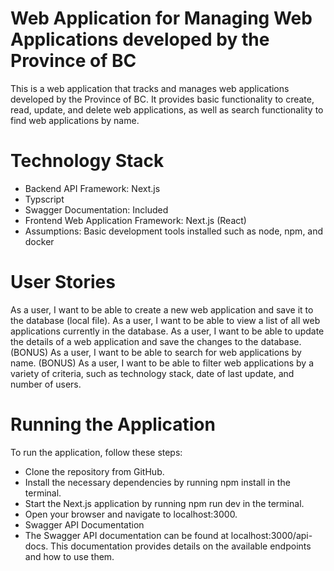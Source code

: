 
# Web Application for Managing Web Applications developed by the Province of BC
This is a web application that tracks and manages web applications developed by the Province of BC. It provides basic functionality to create, read, update, and delete web applications, as well as search functionality to find web applications by name.

# Technology Stack
- Backend API Framework: Next.js
- Typscript
- Swagger Documentation: Included
- Frontend Web Application Framework: Next.js (React)
- Assumptions: Basic development tools installed such as node, npm, and docker
# User Stories
As a user, I want to be able to create a new web application and save it to the database (local file).
As a user, I want to be able to view a list of all web applications currently in the database.
As a user, I want to be able to update the details of a web application and save the changes to the database.
(BONUS) As a user, I want to be able to search for web applications by name.
(BONUS) As a user, I want to be able to filter web applications by a variety of criteria, such as technology stack, date of last update, and number of users.

# Running the Application
To run the application, follow these steps:

- Clone the repository from GitHub.
- Install the necessary dependencies by running npm install in the terminal.
- Start the Next.js application by running npm run dev in the terminal.
- Open your browser and navigate to localhost:3000.
- Swagger API Documentation
- The Swagger API documentation can be found at localhost:3000/api-docs. This documentation provides details on the available endpoints and how to use them.